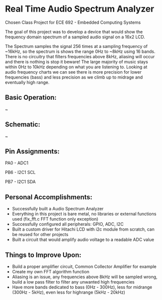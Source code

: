 # Real Time Audio Spectrum Analyzer

Chosen Class Project for ECE 692 - Embedded Computing Systems

The goal of this project was to develop a device that would show the frequency domain spectrum of a sampled audio signal on a 16x2 LCD.

The Spectrum samples the signal 256 times at a sampling frequency of ~16kHz, so the spectrum is shows the range 0Hz to ~8kHz using 16 bands. There is no circuitry that filters frequencies above 8kHz, aliasing will occur and there is nothing is stop it beware! The large majority of music stays within 0Hz to 10kHz depending on what you are listening to. Looking at audio frequency charts we can see there is more precision for lower frequencies (bass) and less precision as we climb up to midrage and eventually high range.

## Basic Operation:

~[](Images/Basic%20Operation.png)

## Schematic:

~[](Images/Schematic.png)

## Pin Assignments:

PA0 - ADC1

PB6 - I2C1 SCL
 
PB7 - I2C1 SDA

## Personal Accomplishments:

* Successfully built a Audio Spectrum Analyzer
* Everything in this project is bare metal, no libraries or external functions used (fix_fft.c FFT function only exception)
* Successfully configured all peripherals: GPIO, ADC, I2C
* Built a custom driver for Hitachi LCD with i2c module from scratch, can be reused for other projects
* Built a circuit that would amplify audio voltage to a readable ADC value

## Things to Improve Upon:

* Build a proper amplifier circuit, Common Collector Amplifier for example
* Create my own FFT algorithm function
* Aliasing is an issue, any frequencies above 8kHz will be sampled wrong, build a low pass filter to filter any unwanted high frequencies
* Have more bands dedicated to bass (0Hz - 300Hz), less for midrange (300Hz - 5kHz), even less for highrange (5kHz - 20kHz)
